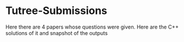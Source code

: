 # Tutree-Submissions
Here there are 4 papers whose questions were given. Here are the C++ solutions of it and snapshot of the outputs
